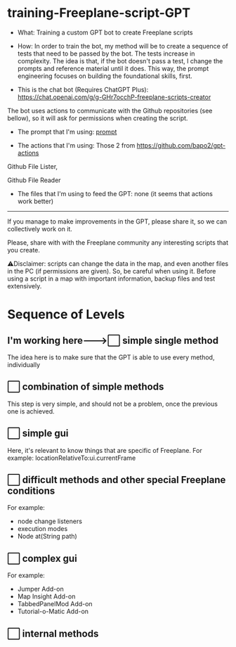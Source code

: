 # training-Freeplane-script-GPT

- What: Training a custom GPT bot to create Freeplane scripts 
  
- How: In order to train the bot, my method will be to create a sequence of tests that need to be passed by the bot. The tests increase in complexity. The idea is that, if the bot doesn't pass a test, I change the prompts and reference material until it does. This way, the prompt engineering focuses on building the foundational skills, first.

- This is the chat bot (Requires ChatGPT Plus): https://chat.openai.com/g/g-GHr7occhP-freeplane-scripts-creator

The bot uses actions to communicate with the Github repositories (see bellow), so it will ask for permissions when creating the script.

- The prompt that I'm using: [prompt](prompt)

- The actions that I'm using: 
Those 2 from https://github.com/bapo2/gpt-actions

Github File Lister, 

Github File Reader

- The files that I'm using to feed the GPT: none (it seems that actions work better)

---
If you manage to make improvements in the GPT, please share it, so we can collectively work on it.

Please, share with with the Freeplane community any interesting scripts that you create.

⚠️Disclaimer: scripts can change the data in the map, and even another files in the PC (if permissions are given). So, be careful when using it. Before using a script in a map with important information, backup files and test extensively.

# Sequence of Levels
## I'm working here--->⬜ simple single method
The idea here is to make sure that the GPT is able to use every method, individually 
## ⬜ combination of simple methods
This step is very simple, and should not be a problem, once the previous one is achieved.
## ⬜ simple gui
Here, it's relevant to know things that are specific of Freeplane. For example: locationRelativeTo:ui.currentFrame
## ⬜ difficult methods and other special Freeplane conditions
For example:
- node change listeners
- execution modes
- Node at(String path)

## ⬜ complex gui
For example:
- Jumper Add-on
- Map Insight Add-on
- TabbedPanelMod Add-on
- Tutorial-o-Matic Add-on
## ⬜ internal methods
